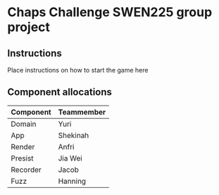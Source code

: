 # Chaps Challenge SWEN225 group project


## Instructions
Place instructions on how to start the game here

## Component allocations

| Component | Teammember |
| ------ | ------ |
| Domain | Yuri |
| App | Shekinah |
| Render | Anfri |
| Presist | Jia Wei |
| Recorder | Jacob |
| Fuzz | Hanning



